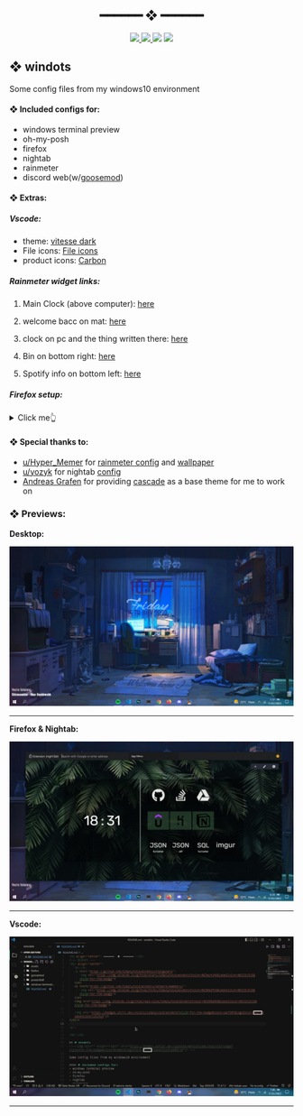 <h2 align="center"> ━━━━━━  ❖  ━━━━━━ </h2>
<!-- BADGES -->
<div align="center">
   <p></p>
   <a href="https://github.com/SimplyVoid/windots/stargazers">
      <img src="https://img.shields.io/github/stars/SimplyVoid/windots?color=%23ac4142&labelColor=%23151515&style=for-the-badge">
   </a>
   <a href="https://github.com/SimplyVoid/windots/network/members/">
      <img src="https://img.shields.io/github/forks/SimplyVoid/windots?color=%236a9fb5&labelColor=%23151515&style=for-the-badge">
   </a>
   <img src="https://img.shields.io/github/repo-size/SimplyVoid/windots?color=%2390a959&labelColor=%23151515&style=for-the-badge">
   
   <img src="https://badges.strrl.dev/visits/simplyvoid/windots?style=for-the-badge&color=aa759f&logoColor=white&labelColor=151515"/>
</div>

<p/>

<h2></h2>

## ❖ windots 
<!--<img alt="" align="right" src="https://badges.pufler.dev/updated/WahidIslamLinad/startpage?style=for-the-badge&color=91e6b1&logoColor=white&labelColor=0B0F10"/> -->

Some config files from my windows10 environment

#### ❖ Included configs for:
- windows terminal preview
- oh-my-posh
- firefox 
- nightab
- rainmeter
- discord web(w/[goosemod](https://goosemod.com/))

#### ❖ Extras:
 ##### Vscode:
 - theme: [vitesse dark](https://marketplace.visualstudio.com/items?itemName=antfu.theme-vitesse)
- File icons: [File icons](https://marketplace.visualstudio.com/items?itemName=file-icons.file-icons)
- product icons: [Carbon](https://marketplace.visualstudio.com/items?itemName=antfu.icons-carbon)

##### Rainmeter widget links:
1. Main Clock (above computer): [here](https://www.deviantart.com/madmilov2/art/La-Compagnie-des-Ombres-486976404)

2. welcome bacc on mat: [here](https://www.deviantart.com/catart-1304/art/Night-Clouds-0-1-912464750)

3. clock on pc and the thing written there: [here](
https://www.deviantart.com/catart-1304/art/Long-Night-by-Cat-Art-912676649)

4. Bin on bottom right: [here](https://www.deviantart.com/mixsilmeria/art/Just-A-Bin-679398750)

5. Spotify info on bottom left: [here](https://www.deviantart.com/apexxx-sensei/art/Astro-804775100)

##### Firefox setup:
<details>
<summary>Click me👆</summary>

1. Type `about:config` into your URL bar. Click on the **I accept the risk** button if you're shown a warning.
2. Seach for **`toolkit.legacyUserProfileCustomizations.stylesheets`**, **`layers.acceleration.force-enabled`**, **`gfx.webrender.all`** and **`svg.context-properties.content.enabled`** and set them to **`true`**.
3. Go to your profile folder:
    - Windows: `C:\Users\[USERNAME]\AppData\Roaming\Mozilla\Firefox\Profiles\######.default-release`
    - Linux: `$HOME/.mozilla/firefox/######.default-release/`
    - MacOS: `Users/[USERNAME]/Library/Application Support/Firefox/Profiles/######.default-release`
4. Move the `chrome` folder into the directory.
5. *optional* Customise everything to your liking.
6. *requied* Enjoy🚀

</details>

#### ❖ Special thanks to:
- [u/Hyper_Memer](https://www.reddit.com/user/Hyper_Memer/) for [rainmeter config](https://www.reddit.com/r/Rainmeter/comments/vynl2a/comfort_of_the_night/) and [wallpaper](https://i.pinimg.com/originals/f5/04/a9/f504a9e5f31fbc006b4aa217c688512e.jpg)
- [u/yozyk](https://www.reddit.com/user/yozyk/) for nightab [config](https://www.reddit.com/r/nighttab/comments/sjrl8f/here_we_go_again/)
- [Andreas Grafen](https://github.com/andreasgrafen) for providing [cascade](https://github.com/andreasgrafen/cascade) as a base theme for me to work on

### ❖ Previews:
**Desktop:**

![img](assets/desktop.png)

---

**Firefox & Nightab:**

![img](assets/firefox.png)

---

**Vscode:**

![img](assets/vscode.png)

---
